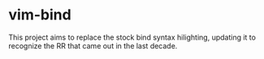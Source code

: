 vim-bind
========

This project aims to replace the stock bind syntax hilighting, updating it to
recognize the RR that came out in the last decade.
